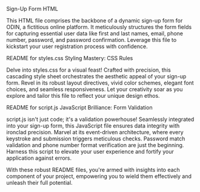 Sign-Up Form HTML

This HTML file comprises the backbone of a dynamic sign-up form for ODIN, a fictitious online platform. It meticulously structures the form fields for capturing essential user data like first and last names, email, phone number, password, and password confirmation. Leverage this file to kickstart your user registration process with confidence.

README for styles.css
Styling Mastery: CSS Rules

Delve into styles.css for a visual feast! Crafted with precision, this cascading style sheet orchestrates the aesthetic appeal of your sign-up form. Revel in its robust layout directives, vivid color schemes, elegant font choices, and seamless responsiveness. Let your creativity soar as you explore and tailor this file to reflect your unique design ethos.

README for script.js
JavaScript Brilliance: Form Validation

script.js isn't just code; it's a validation powerhouse! Seamlessly integrated into your sign-up form, this JavaScript file ensures data integrity with ironclad precision. Marvel at its event-driven architecture, where every keystroke and submission triggers meticulous checks. Password match validation and phone number format verification are just the beginning. Harness this script to elevate your user experience and fortify your application against errors.

With these robust README files, you're armed with insights into each component of your project, empowering you to wield them effectively and unleash their full potential.